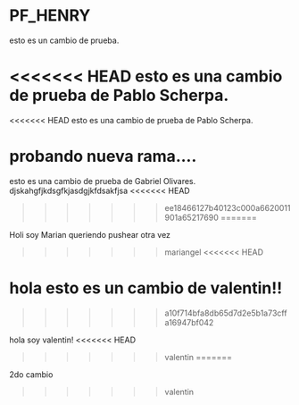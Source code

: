 # PF_HENRY

esto es un cambio de prueba.

<<<<<<< HEAD
esto es una cambio de prueba de Pablo Scherpa.
=======
<<<<<<< HEAD
esto es una cambio de prueba de Pablo Scherpa.

probando nueva rama....
=======
esto es una cambio de prueba de Gabriel Olivares.
djskahgfjkdsgfkjasdgjkfdsakfjsa
<<<<<<< HEAD
>>>>>>> ee18466127b40123c000a6620011901a65217690
=======

Holi soy Marian queriendo pushear otra vez
>>>>>>> mariangel
<<<<<<< HEAD

hola esto es un cambio de valentin!!
=======
>>>>>>> a10f714bfa8db65d7d2e5b1a73cffa16947bf042

hola soy valentin!
<<<<<<< HEAD
>>>>>>> valentin
=======

2do cambio
>>>>>>> valentin
